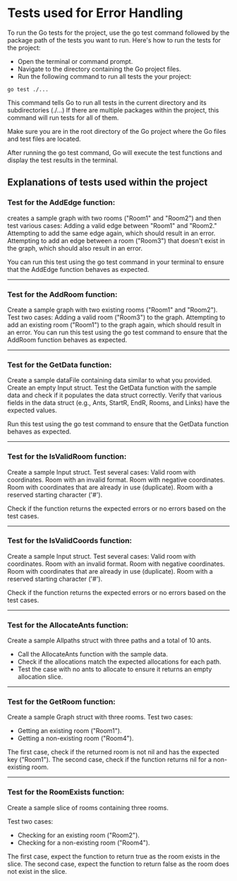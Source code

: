 # Tests used for Error Handling

To run the Go tests for the project, use the go test command followed by the package path of the tests you want to run.
Here's how to run the tests for the project:

- Open the terminal or command prompt.
- Navigate to the directory containing the Go project files.
- Run the following command to run all tests the your project:

```
go test ./...
```

This command tells Go to run all tests in the current directory and its subdirectories (./...)
If there are multiple packages within the project, this command will run tests for all of them.

Make sure you are in the root directory of the Go project where the Go files and test files are located.

After running the go test command, Go will execute the test functions and display the test results in the terminal.

## Explanations of tests used within the project

### Test for the AddEdge function:

creates a sample graph with two rooms ("Room1" and "Room2") and then test various cases:
Adding a valid edge between "Room1" and "Room2."
Attempting to add the same edge again, which should result in an error.
Attempting to add an edge between a room ("Room3") that doesn't exist in the graph, which should also result in an error.

You can run this test using the go test command in your terminal to ensure that the AddEdge function behaves as expected.

---

### Test for the AddRoom function:

Create a sample graph with two existing rooms ("Room1" and "Room2").
Test two cases:
Adding a valid room ("Room3") to the graph.
Attempting to add an existing room ("Room1") to the graph again, which should result in an error.
You can run this test using the go test command to ensure that the AddRoom function behaves as expected.

---

### Test for the GetData function:

Create a sample dataFile containing data similar to what you provided.
Create an empty Input struct.
Test the GetData function with the sample data and check if it populates the data struct correctly.
Verify that various fields in the data struct (e.g., Ants, StartR, EndR, Rooms, and Links) have the expected values.

Run this test using the go test command to ensure that the GetData function behaves as expected.

---

### Test for the IsValidRoom function:

Create a sample Input struct.
Test several cases:
Valid room with coordinates.
Room with an invalid format.
Room with negative coordinates.
Room with coordinates that are already in use (duplicate).
Room with a reserved starting character ('#').

Check if the function returns the expected errors or no errors based on the test cases.

---

### Test for the IsValidCoords function:

Create a sample Input struct.
Test several cases:
Valid room with coordinates.
Room with an invalid format.
Room with negative coordinates.
Room with coordinates that are already in use (duplicate).
Room with a reserved starting character ('#').

Check if the function returns the expected errors or no errors based on the test cases.

---

### Test for the AllocateAnts function:

Create a sample Allpaths struct with three paths and a total of 10 ants.

- Call the AllocateAnts function with the sample data.
- Check if the allocations match the expected allocations for each path.
- Test the case with no ants to allocate to ensure it returns an empty allocation slice.

---

### Test for the GetRoom function:

Create a sample Graph struct with three rooms.
Test two cases:

- Getting an existing room ("Room1").
- Getting a non-existing room ("Room4").

The first case, check if the returned room is not nil and has the expected key ("Room1").
The second case, check if the function returns nil for a non-existing room.

---

### Test for the RoomExists function:

Create a sample slice of rooms containing three rooms.

Test two cases:

- Checking for an existing room ("Room2").
- Checking for a non-existing room ("Room4").

The first case, expect the function to return true as the room exists in the slice.
The second case, expect the function to return false as the room does not exist in the slice.

